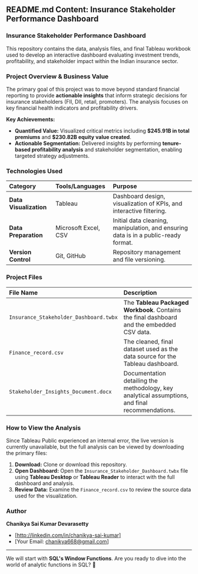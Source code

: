 ## **README.md Content: Insurance Stakeholder Performance Dashboard**

### **Insurance Stakeholder Performance Dashboard**

This repository contains the data, analysis files, and final Tableau workbook used to develop an interactive dashboard evaluating investment trends, profitability, and stakeholder impact within the Indian insurance sector.

### **Project Overview & Business Value**

The primary goal of this project was to move beyond standard financial reporting to provide **actionable insights** that inform strategic decisions for insurance stakeholders (FII, DII, retail, promoters). The analysis focuses on key financial health indicators and profitability drivers.

**Key Achievements:**
* **Quantified Value:** Visualized critical metrics including **\$245.91B in total premiums** and **\$230.82B equity value created**.
* **Actionable Segmentation:** Delivered insights by performing **tenure-based profitability analysis** and stakeholder segmentation, enabling targeted strategy adjustments.

### **Technologies Used**

| Category | Tools/Languages | Purpose |
| :--- | :--- | :--- |
| **Data Visualization** | Tableau | Dashboard design, visualization of KPIs, and interactive filtering. |
| **Data Preparation** | Microsoft Excel, CSV | Initial data cleaning, manipulation, and ensuring data is in a public-ready format. |
| **Version Control** | Git, GitHub | Repository management and file versioning. |

### **Project Files**

| File Name | Description |
| :--- | :--- |
| `Insurance_Stakeholder_Dashboard.twbx` | The **Tableau Packaged Workbook**. Contains the final dashboard and the embedded CSV data. |
| `Finance_record.csv` | The cleaned, final dataset used as the data source for the Tableau dashboard. |
| `Stakeholder_Insights_Document.docx` | Documentation detailing the methodology, key analytical assumptions, and final recommendations. |

### **How to View the Analysis**

Since Tableau Public experienced an internal error, the live version is currently unavailable, but the full analysis can be viewed by downloading the primary files:

1.  **Download:** Clone or download this repository.
2.  **Open Dashboard:** Open the `Insurance_Stakeholder_Dashboard.twbx` file using **Tableau Desktop** or **Tableau Reader** to interact with the full dashboard and analysis.
3.  **Review Data:** Examine the `Finance_record.csv` to review the source data used for the visualization.

### **Author**

**Chanikya Sai Kumar Devarasetty**
* [http://linkedin.com/in/chanikya-sai-kumar]
* [Your Email: chanikya668@gmail.com]


---
We will start with **SQL's Window Functions**. Are you ready to dive into the world of analytic functions in SQL? 💪
